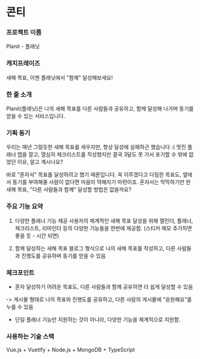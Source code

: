 # 콘티

### 프로젝트 이름

Planit - 플래닛

### 캐치프레이즈

새해 목표, 이젠 플래닛에서 "함께" 달성해보세요!

### 한 줄 소개

Planit(플래닛)은 나의 새해 목표를 다른 사람들과 공유하고, 함께 달성해 나가며 동기를 얻을 수 있는 서비스입니다.

### 기획 동기

우리는 매년 그럴듯한 새해 목표를 세우지만, 항상 달성에 실패하곤 했습니다 :(
멋진 플래너 앱을 깔고, 열심히 체크리스트를 작성했지만 결국 3달도 못 가서 포기할 수 밖에 없었던 이유, 알고 계시나요?

바로 "혼자서" 목표를 달성하려고 했기 때문입니다.
꼭 이루겠다고 다짐한 목표도, 옆에서 동기를 부여해줄 사람이 없다면 마음이 약해지기 마련이죠.
혼자서는 막막하기만 한 새해 목표, "다른 사람들과 함께" 달성할 방법은 없을까요?

### 주요 기능 요약

1. 다양한 플래너 기능 제공
사용자의 체계적인 새해 목표 달성을 위해 캘린더, 플래너, 체크리스트, 리마인더 등의 다양한 기능들을 한번에 제공함.
(스티커 메모 추가하면 좋을 듯 - 시간 되면)

2. 함께 달성하는 새해 목표
블로그 형식으로 나의 새해 목표를 작성하고, 다른 사람들과 진행도를 공유하며 동기를 얻을 수 있음

### 체크포인트

- 혼자 달성하기 어려운 목표도, 다른 사람들과 함께 공유하면 더 쉽게 달성할 수 있음

-> 게시물 형태로 나의 목표와 진행도를 공유하고, 다른 사람의 게시물에 "응원해요"를 누를 수 있음

- 단일 플래너 기능만 지원하는 것이 아니라, 다양한 기능을 체계적으로 지원함.

### 사용하는 기술 스택
Vue.js + Vuetify + Node.js + MongoDB + TypeScript
